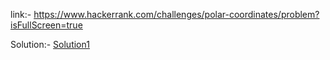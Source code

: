 link:- https://www.hackerrank.com/challenges/polar-coordinates/problem?isFullScreen=true

Solution:- [Solution1](https://github.com/Shripad735/CodingProblems/blob/main/Hackerrank/PolarCoordinates.py?plain=1)

